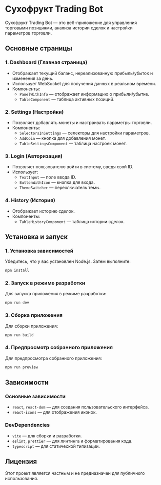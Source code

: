 # Сухофрукт Trading Bot

Сухофрукт Trading Bot — это веб-приложение для управления торговыми позициями, анализа истории сделок и настройки параметров торговли.

## Основные страницы

### 1. **Dashboard (Главная страница)**
- Отображает текущий баланс, нереализованную прибыль/убыток и изменения за день.
- Использует WebSocket для получения данных в реальном времени.
- Компоненты:
  - `PanelWithInfo` — отображает информацию о прибыли/убытке.
  - `TableComponent` — таблица активных позиций.

### 2. **Settings (Настройки)**
- Позволяет добавлять монеты и настраивать параметры торговли.
- Компоненты:
  - `SelectorsInSettings` — селекторы для настройки параметров.
  - `AddCoin` — кнопка для добавления монет.
  - `TableSettingsComponent` — таблица настроек монет.

### 3. **Login (Авторизация)**
- Позволяет пользователю войти в систему, введя свой ID.
- Использует:
  - `TextInput` — поле ввода ID.
  - `ButtonWithIcon` — кнопка для входа.
  - `ThemeSwitcher` — переключатель темы.

### 4. **History (История)**
- Отображает историю сделок.
- Компоненты:
  - `TableHistoryComponent` — таблица истории сделок.

## Установка и запуск

### 1. Установка зависимостей
Убедитесь, что у вас установлен Node.js. Затем выполните:
```bash
npm install
```

### 2. Запуск в режиме разработки
Для запуска приложения в режиме разработки:
```bash
npm run dev
```

### 3. Сборка приложения
Для сборки приложения:
```bash
npm run build
```

### 4. Предпросмотр собранного приложения
Для предпросмотра собранного приложения:
```bash
npm run preview
```

## Зависимости

### Основные зависимости
- `react`, `react-dom` — для создания пользовательского интерфейса.
- `react-icons` — для отображения иконок.

### DevDependencies
- `vite` — для сборки и разработки.
- `eslint`, `prettier` — для линтинга и форматирования кода.
- `typescript` — для статической типизации.

## Лицензия
Этот проект является частным и не предназначен для публичного использования.
